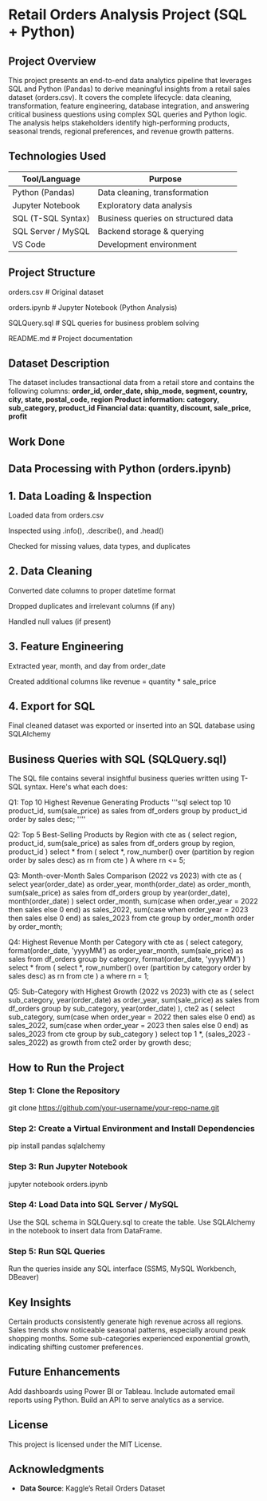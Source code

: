 # Retail Orders Analysis Project (SQL + Python)
## Project Overview
This project presents an end-to-end data analytics pipeline that leverages SQL and Python (Pandas) to derive meaningful insights from a retail sales dataset (orders.csv). It covers the complete lifecycle: data cleaning, transformation, feature engineering, database integration, and answering critical business questions using complex SQL queries and Python logic.
The analysis helps stakeholders identify high-performing products, seasonal trends, regional preferences, and revenue growth patterns.

## Technologies Used
| Tool/Language      | Purpose                             |
| ------------------ | ----------------------------------- |
| Python (Pandas)    | Data cleaning, transformation       |
| Jupyter Notebook   | Exploratory data analysis           |
| SQL (T-SQL Syntax) | Business queries on structured data |
| SQL Server / MySQL | Backend storage & querying          |
| VS Code            | Development environment             |

## Project Structure
   orders.csv            # Original dataset
   
   orders.ipynb          # Jupyter Notebook (Python Analysis)
   
   SQLQuery.sql          # SQL queries for business problem solving
   
   README.md             # Project documentation

## Dataset Description
The dataset includes transactional data from a retail store and contains the following columns:
**order_id, order_date, ship_mode, segment, country, city, state, postal_code, region**
**Product information: category, sub_category, product_id**
**Financial data: quantity, discount, sale_price, profit**

## Work Done
## Data Processing with Python (orders.ipynb)
## 1. Data Loading & Inspection
   
   Loaded data from orders.csv
   
   Inspected using .info(), .describe(), and .head()
   
   Checked for missing values, data types, and duplicates


## 2. Data Cleaning
   
   Converted date columns to proper datetime format
   
   Dropped duplicates and irrelevant columns (if any)
   
   Handled null values (if present)


## 3. Feature Engineering
   
   Extracted year, month, and day from order_date
   
   Created additional columns like revenue = quantity * sale_price
   

## 4. Export for SQL
   
   Final cleaned dataset was exported or inserted into an SQL database using SQLAlchemy
   

## Business Queries with SQL (SQLQuery.sql)
The SQL file contains several insightful business queries written using T-SQL syntax. Here's what each does:

Q1: Top 10 Highest Revenue Generating Products
'''sql select top 10 product_id, sum(sale_price) as sales
from df_orders
group by product_id
order by sales desc;
''''

Q2: Top 5 Best-Selling Products by Region
with cte as (
  select region, product_id, sum(sale_price) as sales
  from df_orders
  group by region, product_id
)
select *
from (
  select *, row_number() over (partition by region order by sales desc) as rn
  from cte
) A
where rn <= 5;

Q3: Month-over-Month Sales Comparison (2022 vs 2023)
with cte as (
  select year(order_date) as order_year, month(order_date) as order_month, sum(sale_price) as sales
  from df_orders
  group by year(order_date), month(order_date)
)
select order_month,
  sum(case when order_year = 2022 then sales else 0 end) as sales_2022,
  sum(case when order_year = 2023 then sales else 0 end) as sales_2023
from cte
group by order_month
order by order_month;

Q4: Highest Revenue Month per Category
with cte as (
  select category, format(order_date, 'yyyyMM') as order_year_month, sum(sale_price) as sales
  from df_orders
  group by category, format(order_date, 'yyyyMM')
)
select *
from (
  select *, row_number() over (partition by category order by sales desc) as rn
  from cte
) a
where rn = 1;

Q5: Sub-Category with Highest Growth (2022 vs 2023)
with cte as (
  select sub_category, year(order_date) as order_year, sum(sale_price) as sales
  from df_orders
  group by sub_category, year(order_date)
),
cte2 as (
  select sub_category,
    sum(case when order_year = 2022 then sales else 0 end) as sales_2022,
    sum(case when order_year = 2023 then sales else 0 end) as sales_2023
  from cte
  group by sub_category
)
select top 1 *, (sales_2023 - sales_2022) as growth
from cte2
order by growth desc;

## How to Run the Project
### Step 1: Clone the Repository
  git clone https://github.com/your-username/your-repo-name.git

### Step 2: Create a Virtual Environment and Install Dependencies
  pip install pandas sqlalchemy

### Step 3: Run Jupyter Notebook
  jupyter notebook orders.ipynb

### Step 4: Load Data into SQL Server / MySQL
  Use the SQL schema in SQLQuery.sql to create the table.
  Use SQLAlchemy in the notebook to insert data from DataFrame.
  
### Step 5: Run SQL Queries
  Run the queries inside any SQL interface (SSMS, MySQL Workbench, DBeaver)

## Key Insights
  Certain products consistently generate high revenue across all regions.
  Sales trends show noticeable seasonal patterns, especially around peak shopping months.
  Some sub-categories experienced exponential growth, indicating shifting customer preferences.
  
## Future Enhancements
  Add dashboards using Power BI or Tableau.
  Include automated email reports using Python.
  Build an API to serve analytics as a service.

## License
  This project is licensed under the MIT License.

## Acknowledgments
- **Data Source**: Kaggle’s Retail Orders Dataset
